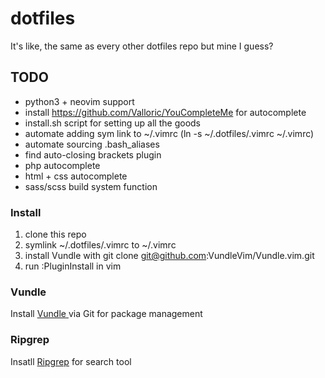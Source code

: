 # dotfiles
It's like, the same as every other dotfiles repo but mine I guess?

## TODO
* python3 + neovim support
* install https://github.com/Valloric/YouCompleteMe for autocomplete
* install.sh script for setting up all the goods
* automate adding sym link to ~/.vimrc (ln -s ~/.dotfiles/.vimrc ~/.vimrc)
* automate sourcing .bash_aliases
* find auto-closing brackets plugin
* php autocomplete
* html + css autocomplete
* sass/scss build system function

### Install
1. clone this repo
2. symlink ~/.dotfiles/.vimrc to ~/.vimrc
3. install Vundle with git clone git@github.com:VundleVim/Vundle.vim.git
4. run :PluginInstall in vim

### Vundle
Install [ Vundle ](https://github.com/VundleVim/Vundle.vim) via Git for package management

### Ripgrep
Insatll [Ripgrep](https://github.com/BurntSushi/ripgrep) for search tool
